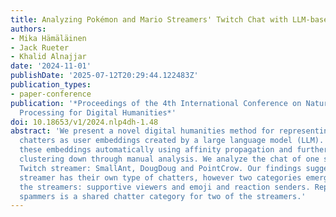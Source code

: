 ```yaml
---
title: Analyzing Pokémon and Mario Streamers' Twitch Chat with LLM-based User Embeddings
authors:
- Mika Hämäläinen
- Jack Rueter
- Khalid Alnajjar
date: '2024-11-01'
publishDate: '2025-07-12T20:29:44.122483Z'
publication_types:
- paper-conference
publication: '*Proceedings of the 4th International Conference on Natural Language
  Processing for Digital Humanities*'
doi: 10.18653/v1/2024.nlp4dh-1.48
abstract: 'We present a novel digital humanities method for representing our Twitch
  chatters as user embeddings created by a large language model (LLM). We cluster
  these embeddings automatically using affinity propagation and further narrow this
  clustering down through manual analysis. We analyze the chat of one stream by each
  Twitch streamer: SmallAnt, DougDoug and PointCrow. Our findings suggest that each
  streamer has their own type of chatters, however two categories emerge for all of
  the streamers: supportive viewers and emoji and reaction senders. Repetitive message
  spammers is a shared chatter category for two of the streamers.'
---
```


